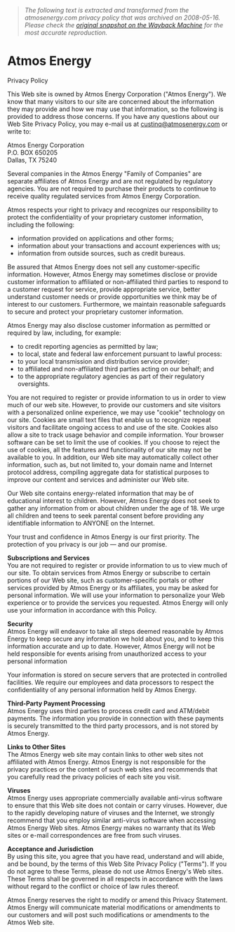 > *The following text is extracted and transformed from the atmosenergy.com privacy policy that was archived on 2008-05-16. Please check the [original snapshot on the Wayback Machine](https://web.archive.org/web/20080516040949id_/http%3A//www.atmosenergy.com/about/privacy_policy.html) for the most accurate reproduction.*

# Atmos Energy

Privacy Policy

This Web site is owned by Atmos Energy Corporation ("Atmos Energy"). We know that many visitors to our site are concerned about the information they may provide and how we may use that information, so the following is provided to address those concerns. If you have any questions about our Web Site Privacy Policy, you may e-mail us at custinq@atmosenergy.com or write to: 

Atmos Energy Corporation  
P.O. BOX 650205  
Dallas, TX 75240 

Several companies in the Atmos Energy "Family of Companies" are separate affiliates of Atmos Energy and are not regulated by regulatory agencies. You are not required to purchase their products to continue to receive quality regulated services from Atmos Energy Corporation. 

Atmos respects your right to privacy and recognizes our responsibility to protect the confidentiality of your proprietary customer information, including the following: 

  * information provided on applications and other forms; 
  * information about your transactions and account experiences with us; 
  * information from outside sources, such as credit bureaus. 



Be assured that Atmos Energy does not sell any customer-specific information. However, Atmos Energy may sometimes disclose or provide customer information to affiliated or non-affiliated third parties to respond to a customer request for service, provide appropriate service, better understand customer needs or provide opportunities we think may be of interest to our customers. Furthermore, we maintain reasonable safeguards to secure and protect your proprietary customer information. 

Atmos Energy may also disclose customer information as permitted or required by law, including, for example: 

  * to credit reporting agencies as permitted by law; 
  * to local, state and federal law enforcement pursuant to lawful process: 
  * to your local transmission and distribution service provider; 
  * to affiliated and non-affiliated third parties acting on our behalf; and 
  * to the appropriate regulatory agencies as part of their regulatory oversights. 



You are not required to register or provide information to us in order to view much of our web site. However, to provide our customers and site visitors with a personalized online experience, we may use "cookie" technology on our site. Cookies are small text files that enable us to recognize repeat visitors and facilitate ongoing access to and use of the site. Cookies also allow a site to track usage behavior and compile information. Your browser software can be set to limit the use of cookies. If you choose to reject the use of cookies, all the features and functionality of our site may not be available to you. In addition, our Web site may automatically collect other information, such as, but not limited to, your domain name and Internet protocol address, compiling aggregate data for statistical purposes to improve our content and services and administer our Web site. 

Our Web site contains energy-related information that may be of educational interest to children. However, Atmos Energy does not seek to gather any information from or about children under the age of 18. We urge all children and teens to seek parental consent before providing any identifiable information to ANYONE on the Internet. 

Your trust and confidence in Atmos Energy is our first priority. The protection of you privacy is our job — and our promise. 

**Subscriptions and Services**  
You are not required to register or provide information to us to view much of our site. To obtain services from Atmos Energy or subscribe to certain portions of our Web site, such as customer-specific portals or other services provided by Atmos Energy or its affiliates, you may be asked for personal information. We will use your information to personalize your Web experience or to provide the services you requested. Atmos Energy will only use your information in accordance with this Policy. 

**Security**  
Atmos Energy will endeavor to take all steps deemed reasonable by Atmos Energy to keep secure any information we hold about you, and to keep this information accurate and up to date. However, Atmos Energy will not be held responsible for events arising from unauthorized access to your personal information 

Your information is stored on secure servers that are protected in controlled facilities. We require our employees and data processors to respect the confidentiality of any personal information held by Atmos Energy. 

**Third-Party Payment Processing**  
Atmos Energy uses third parties to process credit card and ATM/debit payments. The information you provide in connection with these payments is securely transmitted to the third party processors, and is not stored by Atmos Energy. 

**Links to Other Sites**  
The Atmos Energy web site may contain links to other web sites not affiliated with Atmos Energy. Atmos Energy is not responsible for the privacy practices or the content of such web sites and recommends that you carefully read the privacy policies of each site you visit. 

**Viruses**  
Atmos Energy uses appropriate commercially available anti-virus software to ensure that this Web site does not contain or carry viruses. However, due to the rapidly developing nature of viruses and the Internet, we strongly recommend that you employ similar anti-virus software when accessing Atmos Energy Web sites. Atmos Energy makes no warranty that its Web sites or e-mail correspondences are free from such viruses. 

**Acceptance and Jurisdiction**  
By using this site, you agree that you have read, understand and will abide, and be bound, by the terms of this Web Site Privacy Policy ("Terms"). If you do not agree to these Terms, please do not use Atmos Energy's Web sites. These Terms shall be governed in all respects in accordance with the laws without regard to the conflict or choice of law rules thereof. 

Atmos Energy reserves the right to modify or amend this Privacy Statement. Atmos Energy will communicate material modifications or amendments to our customers and will post such modifications or amendments to the Atmos Web site. 
